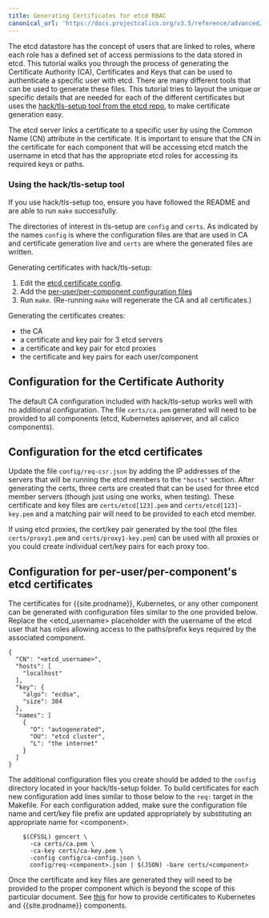 ```yaml
---
title: Generating Certificates for etcd RBAC
canonical_url: 'https://docs.projectcalico.org/v3.5/reference/advanced/etcd-rbac/certificate-generation'
---
```


The etcd datastore has the concept of users that are linked to roles, where
each role has a defined set of access permissions to the data stored in etcd.
This tutorial walks you through the process of generating the Certificate
Authority (CA), Certificates and Keys that can be used to authenticate a
specific user with etcd. There are many different tools that can be used to
generate these files. This tutorial tries to layout the unique or specific
details that are needed for each of the different certificates but uses the
[hack/tls-setup tool from the etcd repo](https://github.com/coreos/etcd/tree/master/hack/tls-setup),
to make certificate generation easy.

The etcd server links a certificate to a specific user by using the Common
Name (CN) attribute in the certificate. It is important to ensure that the CN
in the certificate for each component that will be accessing etcd match the
username in etcd that has the appropriate etcd roles for accessing its
required keys or paths.

### Using the hack/tls-setup tool

If you use hack/tls-setup too, ensure you have followed the README
and are able to run `make` successfully.

The directories of interest in tls-setup are `config` and `certs`.
As indicated by the names `config` is where the configuration files are that
are used in CA and certificate generation live and `certs` are where the
generated files are written.

Generating certificates with hack/tls-setup:
1. Edit the [etcd certificate config](#configuration-for-the-etcd-certificates).
2. Add the
   [per-user/per-component configuration files](#configuration-for-per-userper-components-etcd-certificates)
3. Run `make`. (Re-running `make` will regenerate the CA and all certificates.)

Generating the certificates creates:
- the CA
- a certificate and key pair for 3 etcd servers
- a certificate and key pair for etcd proxies
- the certificate and key pairs for each user/component

## Configuration for the Certificate Authority

The default CA configuration included with hack/tls-setup works well with no
additional configuration. The file `certs/ca.pem` generated will need to be
provided to all components (etcd, Kubernetes apiserver, and all calico
components).

## Configuration for the etcd certificates

Update the file `config/req-csr.json` by adding the IP addresses of the
servers that will be running the etcd members to the `"hosts"`
section. After generating the certs, three certs are created that can be
used for three etcd member servers (though just using one works, when testing).
These certificate and key files are `certs/etcd[123].pem` and
`certs/etcd[123]-key.pem` and a matching pair will need to be provided to
each etcd member.

If using etcd proxies, the cert/key pair generated by the tool
(the files `certs/proxy1.pem` and `certs/proxy1-key.pem`) can be used with all
proxies or you could create individual cert/key pairs for each proxy too.

## Configuration for per-user/per-component's etcd certificates

The certificates for {{site.prodname}}, Kubernetes, or any other component can be
generated with configuration files similar to the one provided below.
Replace the &lt;etcd_username&gt; placeholder with the username of the etcd user
that has roles allowing access to the paths/prefix keys required by the
associated component.

```
{
  "CN": "<etcd_username>",
  "hosts": [
    "localhost"
  ],
  "key": {
    "algo": "ecdsa",
    "size": 384
  },
  "names": [
    {
      "O": "autogenerated",
      "OU": "etcd cluster",
      "L": "the internet"
    }
  ]
}
```

The additional configuration files you create should be added to the `config`
directory located in your hack/tls-setup folder. To build certificates for
each new configuration add lines similar to those below to
the `req:` target in the Makefile. For each configuration added, make sure the
configuration file name and cert/key file prefix are updated appropriately by
substituting an appropriate name for &lt;component&gt;.

```
    $(CFSSL) gencert \
      -ca certs/ca.pem \
      -ca-key certs/ca-key.pem \
      -config config/ca-config.json \
      config/req-<component>.json | $(JSON) -bare certs/<component>
```

Once the certificate and key files are generated they will need to be provided
to the proper component which is beyond the scope of this particular document.
See [this](kubernetes) for how to provide certificates to Kubernetes and {{site.prodname}}
components.

